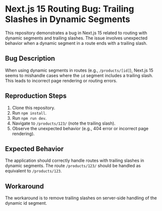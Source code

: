# Next.js 15 Routing Bug: Trailing Slashes in Dynamic Segments

This repository demonstrates a bug in Next.js 15 related to routing with dynamic segments and trailing slashes.  The issue involves unexpected behavior when a dynamic segment in a route ends with a trailing slash.

## Bug Description

When using dynamic segments in routes (e.g., `/products/[id]`), Next.js 15 seems to mishandle cases where the `id` segment includes a trailing slash. This leads to incorrect page rendering or routing errors.

## Reproduction Steps

1. Clone this repository.
2. Run `npm install`.
3. Run `npm run dev`.
4. Navigate to `/products/123/` (note the trailing slash).
5. Observe the unexpected behavior (e.g., 404 error or incorrect page rendering).

## Expected Behavior

The application should correctly handle routes with trailing slashes in dynamic segments.  The route `/products/123/` should be handled as equivalent to `/products/123`.

## Workaround

The workaround is to remove trailing slashes on server-side handling of the dynamic id segment.